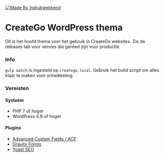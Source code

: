[![Made By Indrukwekkend](https://img.shields.io/badge/Made%20By-Indrukwekkend-ef7b31.svg)](https://indrukwekkend.nl/)

# CreateGo WordPress thema

Dit is het hoofd thema voor het gebruik in CreateGo websites.
Zie de releases tab voor versies die gereed zijn voor productie.

### Info

`gulp watch` is ingesteld op `creatego.local`.
Gebruik het build script om alles klaar te maken voor ontwikkeling.

### Vereisten

#### Systeem
 * PHP 7 of hoger
 * WordPress 4.9 of hoger

#### Plugins
* [Advanced Custom Fields / ACF](https://www.advancedcustomfields.com/)
* [Gravity Forms](http://gravityforms.com/)
* [Yoast SEO](https://yoast.com/)

